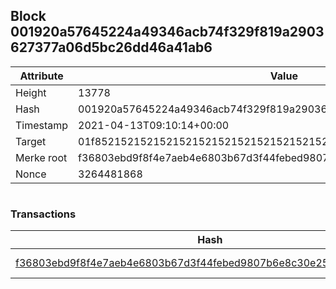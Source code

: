 ## Block 001920a57645224a49346acb74f329f819a2903627377a06d5bc26dd46a41ab6

Attribute | Value
--- | ---
Height | 13778
Hash | 001920a57645224a49346acb74f329f819a2903627377a06d5bc26dd46a41ab6
Timestamp | 2021-04-13T09:10:14+00:00
Target | 01f8521521521521521521521521521521521521521521521521521521521521
Merke root | f36803ebd9f8f4e7aeb4e6803b67d3f44febed9807b6e8c30e25ed42b3409d19
Nonce | 3264481868

```

```

### Transactions

Hash | Amount
--- | ---
[f36803ebd9f8f4e7aeb4e6803b67d3f44febed9807b6e8c30e25ed42b3409d19](f36803ebd9f8f4e7aeb4e6803b67d3f44febed9807b6e8c30e25ed42b3409d19.md) | 10.00000000 SKEPTI 
